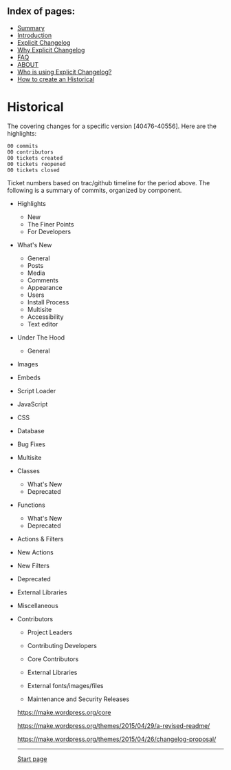 Index of pages:
---------------

* [Summary](/README.md)
* [Introduction](/README.md)
* [Explicit Changelog](/CHANGELOG.md)
* [Why Explicit Changelog](/WHY.md)
* [FAQ](/FAQ.md)
* [ABOUT](/ABOUT.md)
* [Who is using Explicit Changelog?](/USERS.md)
* [How to create an Historical](/HISTORICAL.md)

# Historical

The covering changes for a specific version [40476-40556]. Here are the highlights:

    00 commits
    00 contributors
    00 tickets created
    00 tickets reopened
    00 tickets closed

Ticket numbers based on trac/github timeline for the period above. The following is a summary of commits, organized by component.


* Highlights
  * New
  * The Finer Points
  * For Developers
  
* What's New
  * General
  * Posts
  * Media
  * Comments
  * Appearance
  * Users
  * Install Process
  * Multisite
  * Accessibility
  * Text editor
  
* Under The Hood
  * General
* Images
* Embeds
* Script Loader
* JavaScript
* CSS
* Database
* Bug Fixes
* Multisite
* Classes
  * What's New
  * Deprecated
* Functions
  * What's New
  * Deprecated
 * Actions & Filters
  * New Actions
  * New Filters
  * Deprecated
* External Libraries
* Miscellaneous
  
* Contributors
  * Project Leaders
  * Contributing Developers
  * Core Contributors
  * External Libraries
  * External fonts/images/files
  
  * Maintenance and Security Releases 
  
  https://make.wordpress.org/core
  
  https://make.wordpress.org/themes/2015/04/29/a-revised-readme/

  https://make.wordpress.org/themes/2015/04/26/changelog-proposal/


  ---




  [Start page](./)
  